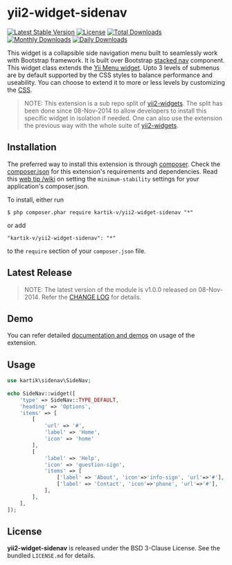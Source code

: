 yii2-widget-sidenav
===================

[![Latest Stable Version](https://poser.pugx.org/kartik-v/yii2-widget-sidenav/v/stable)](https://packagist.org/packages/kartik-v/yii2-widget-sidenav)
[![License](https://poser.pugx.org/kartik-v/yii2-widget-sidenav/license)](https://packagist.org/packages/kartik-v/yii2-widget-sidenav)
[![Total Downloads](https://poser.pugx.org/kartik-v/yii2-widget-sidenav/downloads)](https://packagist.org/packages/kartik-v/yii2-widget-sidenav)
[![Monthly Downloads](https://poser.pugx.org/kartik-v/yii2-widget-sidenav/d/monthly)](https://packagist.org/packages/kartik-v/yii2-widget-sidenav)
[![Daily Downloads](https://poser.pugx.org/kartik-v/yii2-widget-sidenav/d/daily)](https://packagist.org/packages/kartik-v/yii2-widget-sidenav)

This widget is a collapsible side navigation menu built to seamlessly work with Bootstrap framework. It is built over Bootstrap [stacked nav](http://getbootstrap.com/components/#nav-pills) component. This widget class extends the [Yii Menu widget](https://github.com/yiisoft/yii2/blob/master/framework/widgets/Menu.php). Upto 3 levels of submenus are by default supported by the CSS styles to balance performance and useability. You can choose to extend it to more or less levels by customizing the [CSS](https://github.com/kartik-v/yii2-widgets/blob/master/assets/css/sidenav.css). 

> NOTE: This extension is a sub repo split of [yii2-widgets](https://github.com/kartik-v/yii2-widgets). The split has been done since 08-Nov-2014 to allow developers to install this specific widget in isolation if needed. One can also use the extension the previous way with the whole suite of [yii2-widgets](http://demos.krajee.com/widgets).

## Installation

The preferred way to install this extension is through [composer](http://getcomposer.org/download/). Check the [composer.json](https://github.com/kartik-v/yii2-widget-sidenav/blob/master/composer.json) for this extension's requirements and dependencies. Read this [web tip /wiki](http://webtips.krajee.com/setting-composer-minimum-stability-application/) on setting the `minimum-stability` settings for your application's composer.json.

To install, either run

```
$ php composer.phar require kartik-v/yii2-widget-sidenav "*"
```

or add

```
"kartik-v/yii2-widget-sidenav": "*"
```

to the ```require``` section of your `composer.json` file.

## Latest Release

> NOTE: The latest version of the module is v1.0.0 released on 08-Nov-2014. Refer the [CHANGE LOG](https://github.com/kartik-v/yii2-widget-sidenav/blob/master/CHANGE.md) for details.

## Demo

You can refer detailed [documentation and demos](http://demos.krajee.com/widget-details/sidenav) on usage of the extension.

## Usage

```php
use kartik\sidenav\SideNav;
     
echo SideNav::widget([
	'type' => SideNav::TYPE_DEFAULT,
	'heading' => 'Options',
	'items' => [
		[
			'url' => '#',
			'label' => 'Home',
			'icon' => 'home'
		],
		[
			'label' => 'Help',
			'icon' => 'question-sign',
			'items' => [
				['label' => 'About', 'icon'=>'info-sign', 'url'=>'#'],
				['label' => 'Contact', 'icon'=>'phone', 'url'=>'#'],
			],
		],
	],
]);
```

## License

**yii2-widget-sidenav** is released under the BSD 3-Clause License. See the bundled `LICENSE.md` for details.